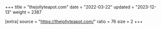 +++
title = "thejollyteapot.com"
date = "2022-03-22"
updated = "2023-12-13"
weight = 2387

[extra]
source = "https://thejollyteapot.com/"
ratio = 76
size = 2
+++
